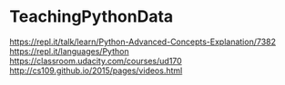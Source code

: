 # TeachingPythonData


https://repl.it/talk/learn/Python-Advanced-Concepts-Explanation/7382
https://repl.it/languages/Python
https://classroom.udacity.com/courses/ud170
http://cs109.github.io/2015/pages/videos.html
